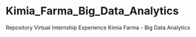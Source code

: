 # Kimia_Farma_Big_Data_Analytics
Repository Virtual Internship Experience Kimia Farma - Big Data Analytics

